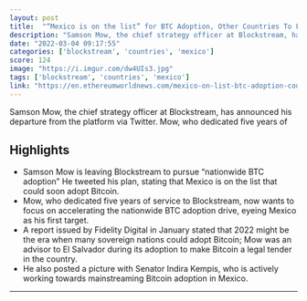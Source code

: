```yaml
---
layout: post
title:  "“Mexico is on the list” for BTC Adoption, Other Countries To Follow Suit"
description: "Samson Mow, the chief strategy officer at Blockstream, has announced his departure from the platform via Twitter. Mow, who dedicated five years of"
date: "2022-03-04 09:17:55"
categories: ['blockstream', 'countries', 'mexico']
score: 124
image: "https://i.imgur.com/dw4UIs3.jpg"
tags: ['blockstream', 'countries', 'mexico']
link: "https://en.ethereumworldnews.com/mexico-on-list-btc-adoption-countries/"
---
```


Samson Mow, the chief strategy officer at Blockstream, has announced his departure from the platform via Twitter. Mow, who dedicated five years of

## Highlights

- Samson Mow is leaving Blockstream to pursue “nationwide BTC adoption” He tweeted his plan, stating that Mexico is on the list that could soon adopt Bitcoin.
- Mow, who dedicated five years of service to Blockstream, now wants to focus on accelerating the nationwide BTC adoption drive, eyeing Mexico as his first target.
- A report issued by Fidelity Digital in January stated that 2022 might be the era when many sovereign nations could adopt Bitcoin; Mow was an advisor to El Salvador during its adoption to make Bitcoin a legal tender in the country.
- He also posted a picture with Senator Indira Kempis, who is actively working towards mainstreaming Bitcoin adoption in Mexico.

---
